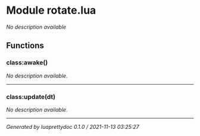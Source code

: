 # Module rotate.lua
_No description available_

## Functions

### class:awake()

_No description available._

---

### class:update(dt)

_No description available._

---

_Generated by luaprettydoc 0.1.0 / 2021-11-13 03:25:27_
